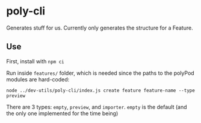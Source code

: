 # poly-cli

Generates stuff for us. Currently only generates the structure for a Feature.

## Use

First, install with `npm ci`

Run inside `features/` folder, which is needed since the paths to the polyPod modules are hard-coded:

```shell
node ../dev-utils/poly-cli/index.js create feature feature-name --type preview
```

There are 3 types: `empty`, `preview`, and `importer`. `empty` is the default
(and the only one implemented for the time being)
